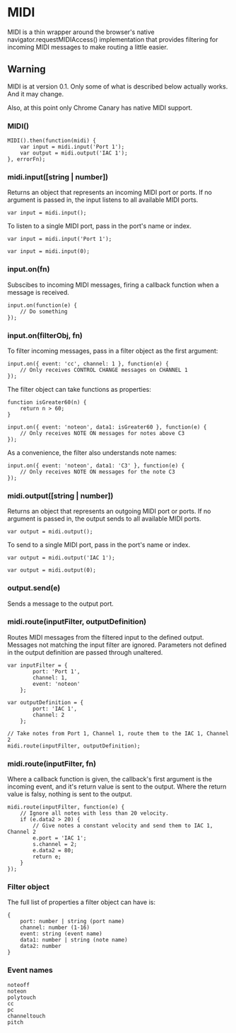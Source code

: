 # MIDI

MIDI is a thin wrapper around the browser's native navigator.requestMIDIAccess()
implementation that provides filtering for incoming MIDI messages to make
routing a little easier.


## Warning

MIDI is at version 0.1. Only some of what is described below actually works.
And it may change.

Also, at this point only Chrome Canary has native MIDI support.


### MIDI()

    MIDI().then(function(midi) {
        var input = midi.input('Port 1');
        var output = midi.output('IAC 1');
    }, errorFn);


### midi.input([string | number])

Returns an object that represents an incoming MIDI port or ports. If no argument
is passed in, the input listens to all available MIDI ports.

    var input = midi.input();

To listen to a single MIDI port, pass in the port's name or index.

    var input = midi.input('Port 1');

    var input = midi.input(0);


### input.on(fn)

Subscibes to incoming MIDI messages, firing a callback function when a message
is received.

    input.on(function(e) {
    	// Do something
    });

### input.on(filterObj, fn)

To filter incoming messages, pass in a filter object as the first argument:

    input.on({ event: 'cc', channel: 1 }, function(e) {
    	// Only receives CONTROL CHANGE messages on CHANNEL 1
    });

The filter object can take functions as properties:

    function isGreater60(n) {
    	return n > 60;
    }
    
    input.on({ event: 'noteon', data1: isGreater60 }, function(e) {
    	// Only receives NOTE ON messages for notes above C3
    });

As a convenience, the filter also understands note names:

    input.on({ event: 'noteon', data1: 'C3' }, function(e) {
    	// Only receives NOTE ON messages for the note C3
    });


### midi.output([string | number])

Returns an object that represents an outgoing MIDI port or ports. If no argument
is passed in, the output sends to all available MIDI ports.

    var output = midi.output();

To send to a single MIDI port, pass in the port's name or index.

    var output = midi.output('IAC 1');

    var output = midi.output(0);


### output.send(e)

Sends a message to the output port.


### midi.route(inputFilter, outputDefinition)

Routes MIDI messages from the filtered input to the defined output. Messages not
matching the input filter are ignored. Parameters not defined in the output
definition are passed through unaltered.

    var inputFilter = {
            port: 'Port 1',
            channel: 1,
            event: 'noteon'
        };
    
    var outputDefinition = {
            port: 'IAC 1',
            channel: 2
        };
    
    // Take notes from Port 1, Channel 1, route them to the IAC 1, Channel 2
    midi.route(inputFilter, outputDefinition);

### midi.route(inputFilter, fn)

Where a callback function is given, the callback's first argument is the
incoming event, and it's return value is sent to the output. Where the
return value is falsy, nothing is sent to the output.

    midi.route(inputFilter, function(e) {
    	// Ignore all notes with less than 20 velocity.
    	if (e.data2 > 20) {
    		// Give notes a constant velocity and send them to IAC 1, Channel 2
    		e.port = 'IAC 1';
    		s.channel = 2;
    		e.data2 = 80;
    		return e;
    	}
    });


### Filter object

The full list of properties a filter object can have is:

    {
        port: number | string (port name)
        channel: number (1-16)
        event: string (event name)
        data1: number | string (note name)
        data2: number
    }


### Event names

    noteoff
    noteon
    polytouch
    cc
    pc
    channeltouch
    pitch